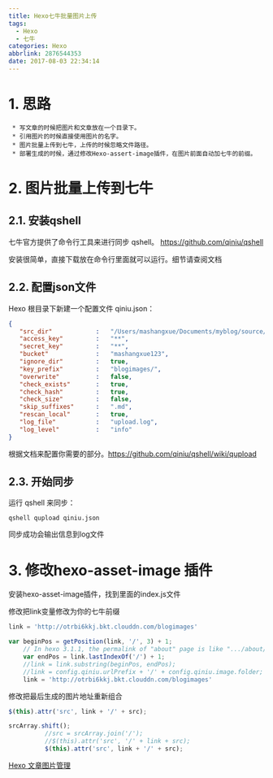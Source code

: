 ```yaml
---
title: Hexo七牛批量图片上传
tags:
  - Hexo
  - 七牛
categories: Hexo
abbrlink: 2876544353
date: 2017-08-03 22:34:14
---
```


<!-- toc -->
<!-- more -->

# 1. 思路
     * 写文章的时候把图片和文章放在一个目录下。
     * 引用图片的时候直接使用图片的名字。
     * 图片批量上传到七牛，上传的时候忽略文件路径。
     * 部署生成的时候，通过修改Hexo-assert-image插件，在图片前面自动加七牛的前缀。

# 2. 图片批量上传到七牛

## 2.1. 安装qshell

七牛官方提供了命令行工具来进行同步 qshell。
https://github.com/qiniu/qshell

安装很简单，直接下载放在命令行里面就可以运行。细节请查阅文档

## 2.2. 配置json文件

Hexo 根目录下新建一个配置文件 qiniu.json：

```json
{
   "src_dir"            :   "/Users/mashangxue/Documents/myblog/source/_posts",
   "access_key"         :   "**",
   "secret_key"         :   "**",
   "bucket"             :   "mashangxue123",
   "ignore_dir"         :   true,
   "key_prefix"         :   "blogimages/",
   "overwrite"          :   false,
   "check_exists"       :   true,
   "check_hash"         :   true,
   "check_size"         :   false,
   "skip_suffixes"      :   ".md",
   "rescan_local"       :   true,
   "log_file"           :   "upload.log",
   "log_level"          :   "info"
}

```

根据文档来配置你需要的部分。https://github.com/qiniu/qshell/wiki/qupload

## 2.3. 开始同步

运行 qshell 来同步：
```
qshell qupload qiniu.json
```
同步成功会输出信息到log文件

# 3. 修改hexo-asset-image 插件

安装hexo-asset-image插件，找到里面的index.js文件

修改把link变量修改为你的七牛前缀

```js
link = 'http://otrbi6kkj.bkt.clouddn.com/blogimages'
```

```js
var beginPos = getPosition(link, '/', 3) + 1;
	// In hexo 3.1.1, the permalink of "about" page is like ".../about/index.html".
	var endPos = link.lastIndexOf('/') + 1;
    //link = link.substring(beginPos, endPos);
    //link = config.qiniu.urlPrefix + '/' + config.qiniu.image.folder;
    link = 'http://otrbi6kkj.bkt.clouddn.com/blogimages'
```    

修改把最后生成的图片地址重新组合
```js
$(this).attr('src', link + '/' + src);
```

```js
srcArray.shift();
          //src = srcArray.join('/');
          //$(this).attr('src', '/' + link + src);
          $(this).attr('src', link + '/' + src);
```



[Hexo 文章图片管理](https://rainylog.com/post/hexo-post-image-manage/)